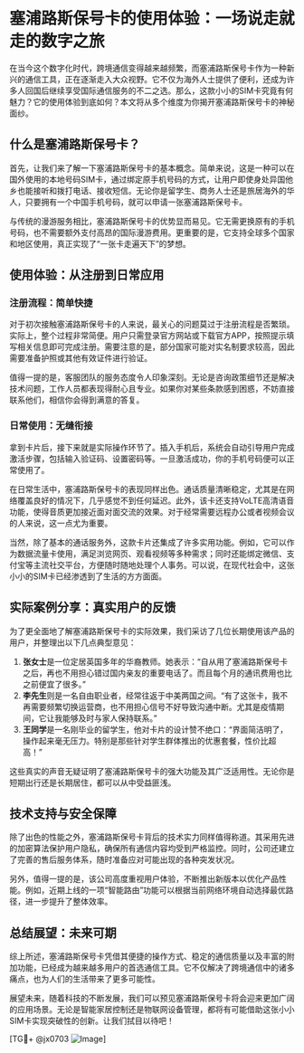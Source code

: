 # 塞浦路斯保号卡的使用体验：一场说走就走的数字之旅

在当今这个数字化时代，跨境通信变得越来越频繁，而塞浦路斯保号卡作为一种新兴的通信工具，正在逐渐走入大众视野。它不仅为海外人士提供了便利，还成为许多人回国后继续享受国际通信服务的不二之选。那么，这款小小的SIM卡究竟有何魅力？它的使用体验到底如何？本文将从多个维度为你揭开塞浦路斯保号卡的神秘面纱。

## 什么是塞浦路斯保号卡？

首先，让我们来了解一下塞浦路斯保号卡的基本概念。简单来说，这是一种可以在国外使用的本地号码SIM卡，通过绑定原手机号码的方式，让用户即使身处异国他乡也能接听和拨打电话、接收短信。无论你是留学生、商务人士还是旅居海外的华人，只要拥有一个中国手机号码，就可以申请一张塞浦路斯保号卡。

与传统的漫游服务相比，塞浦路斯保号卡的优势显而易见。它无需更换原有的手机号码，也不需要额外支付高昂的国际漫游费用。更重要的是，它支持全球多个国家和地区使用，真正实现了“一张卡走遍天下”的梦想。

## 使用体验：从注册到日常应用

### 注册流程：简单快捷

对于初次接触塞浦路斯保号卡的人来说，最关心的问题莫过于注册流程是否繁琐。实际上，整个过程非常简便。用户只需登录官方网站或下载官方APP，按照提示填写相关信息即可完成注册。需要注意的是，部分国家可能对实名制要求较高，因此需要准备护照或其他有效证件进行验证。

值得一提的是，客服团队的服务态度令人印象深刻。无论是咨询政策细节还是解决技术问题，工作人员都表现得耐心且专业。如果你对某些条款感到困惑，不妨直接联系他们，相信你会得到满意的答复。

### 日常使用：无缝衔接

拿到卡片后，接下来就是实际操作环节了。插入手机后，系统会自动引导用户完成激活步骤，包括输入验证码、设置密码等。一旦激活成功，你的手机号码便可以正常使用了。

在日常生活中，塞浦路斯保号卡的表现同样出色。通话质量清晰稳定，尤其是在网络覆盖良好的情况下，几乎感觉不到任何延迟。此外，该卡还支持VoLTE高清语音功能，使得音质更加接近面对面交流的效果。对于经常需要远程办公或者视频会议的人来说，这一点尤为重要。

当然，除了基本的通话服务外，这款卡片还集成了许多实用功能。例如，它可以作为数据流量卡使用，满足浏览网页、观看视频等多种需求；同时还能绑定微信、支付宝等主流社交平台，方便随时随地处理个人事务。可以说，在现代社会中，这张小小的SIM卡已经渗透到了生活的方方面面。

## 实际案例分享：真实用户的反馈

为了更全面地了解塞浦路斯保号卡的实际效果，我们采访了几位长期使用该产品的用户，并整理出以下几点典型意见：

1. **张女士**是一位定居英国多年的华裔教师。她表示：“自从用了塞浦路斯保号卡之后，再也不用担心错过国内亲友的重要电话了。而且每个月的通讯费用也比之前便宜了很多。”
2. **李先生**则是一名自由职业者，经常往返于中美两国之间。“有了这张卡，我不再需要频繁切换运营商，也不用担心信号不好导致沟通中断。尤其是疫情期间，它让我能够及时与家人保持联系。”
3. **王同学**是一名刚毕业的留学生，他对卡片的设计赞不绝口：“界面简洁明了，操作起来毫无压力。特别是那些针对学生群体推出的优惠套餐，性价比超高！”

这些真实的声音无疑证明了塞浦路斯保号卡的强大功能及其广泛适用性。无论你是短期出行还是长期居住，都可以从中受益匪浅。

## 技术支持与安全保障

除了出色的性能之外，塞浦路斯保号卡背后的技术实力同样值得称道。其采用先进的加密算法保护用户隐私，确保所有通信内容均受到严格监控。同时，公司还建立了完善的售后服务体系，随时准备应对可能出现的各种突发状况。

另外，值得一提的是，该公司高度重视用户体验，不断推出新版本以优化产品性能。例如，近期上线的一项“智能路由”功能可以根据当前网络环境自动选择最优路径，进一步提升了整体效率。

## 总结展望：未来可期

综上所述，塞浦路斯保号卡凭借其便捷的操作方式、稳定的通信质量以及丰富的附加功能，已经成为越来越多用户的首选通信工具。它不仅解决了跨境通信中的诸多痛点，也为人们的生活带来了更多可能性。

展望未来，随着科技的不断发展，我们可以预见塞浦路斯保号卡将会迎来更加广阔的应用场景。无论是智能家居控制还是物联网设备管理，都将有可能借助这张小小SIM卡实现突破性的创新。让我们拭目以待吧！

[TG💪+ @jx0703 ![Image](https://github.com/user-attachments/assets/dbca1d08-cadb-493c-b0ec-ad6f7a83f270)]